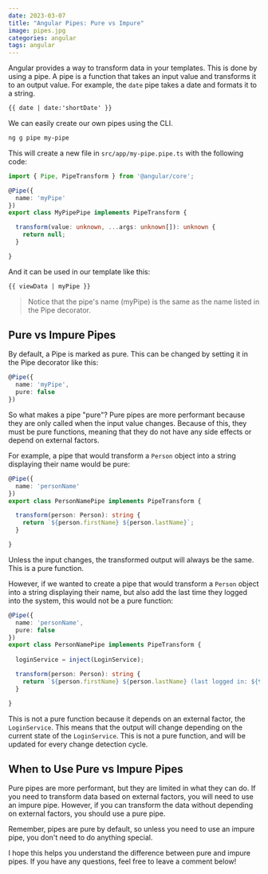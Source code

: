 ```yaml
---
date: 2023-03-07
title: "Angular Pipes: Pure vs Impure"
image: pipes.jpg
categories: angular
tags: angular
---
```


Angular provides a way to transform data in your templates.  This is done by using a pipe.  A pipe is a function that takes an input value and transforms it to an output value.  For example, the `date` pipe takes a date and formats it to a string.

```html
{{ date | date:'shortDate' }}
```

We can easily create our own pipes using the CLI.

```bash
ng g pipe my-pipe
```

This will create a new file in `src/app/my-pipe.pipe.ts` with the following code:

```typescript
import { Pipe, PipeTransform } from '@angular/core';

@Pipe({
  name: 'myPipe'
})
export class MyPipePipe implements PipeTransform {

  transform(value: unknown, ...args: unknown[]): unknown {
    return null;
  }

}
```

And it can be used in our template like this:

```html
{{ viewData | myPipe }}
```

> Notice that the pipe's name (myPipe) is the same as the name listed in the Pipe decorator.

## Pure vs Impure Pipes

By default, a Pipe is marked as pure.  This can be changed by setting it in the Pipe decorator like this:

```typescript
@Pipe({
  name: 'myPipe',
  pure: false
})
```

So what makes a pipe "pure"?  Pure pipes are more performant because they are only called when the input value changes.  Because of this, they must be pure functions, meaning that they do not have any side effects or depend on external factors.

For example, a pipe that would transform a `Person` object into a string displaying their name would be pure:

```typescript
@Pipe({
  name: 'personName'
})
export class PersonNamePipe implements PipeTransform {

  transform(person: Person): string {
    return `${person.firstName} ${person.lastName}`;
  }

}
```

Unless the input changes, the transformed output will always be the same.  This is a pure function.

However, if we wanted to create a pipe that would transform a `Person` object into a string displaying their name, but also add the last time they logged into the system, this would not be a pure function:

```typescript
@Pipe({
  name: 'personName',
  pure: false
})
export class PersonNamePipe implements PipeTransform {
  
  loginService = inject(LoginService);

  transform(person: Person): string {
    return `${person.firstName} ${person.lastName} (last logged in: ${this.loginService.getLastLogin(person.id)})`;
  }

}
```

This is not a pure function because it depends on an external factor, the `LoginService`.  This means that the output will change depending on the current state of the `LoginService`.  This is not a pure function, and will be updated for every change detection cycle.

## When to Use Pure vs Impure Pipes

Pure pipes are more performant, but they are limited in what they can do.  If you need to transform data based on external factors, you will need to use an impure pipe.  However, if you can transform the data without depending on external factors, you should use a pure pipe.  

Remember, pipes are pure by default, so unless you need to use an impure pipe, you don't need to do anything special.

I hope this helps you understand the difference between pure and impure pipes.  If you have any questions, feel free to leave a comment below!
